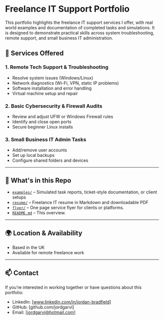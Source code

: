 # Freelance IT Support Portfolio

This portfolio highlights the freelance IT support services I offer, with real world examples and documentation of completed tasks and simulations. It is designed to demonstrate practical skills across system troubleshooting, remote support, and small business IT administration.

## 📌 Services Offered

### 1. Remote Tech Support & Troubleshooting
- Resolve system issues (Windows/Linux)
- Network diagnostics (Wi-Fi, VPN, static IP problems)
- Software installation and error handling
- Virtual machine setup and repair

### 2. Basic Cybersecurity & Firewall Audits
- Review and adjust UFW or Windows Firewall rules
- Identify and close open ports
- Secure beginner Linux installs

### 3. Small Business IT Admin Tasks
- Add/remove user accounts
- Set up local backups
- Configure shared folders and devices

---

## 📂 What's in this Repo

- [`examples/`](https://github.com/jordgarvi/real-world-it-ticket-simulation-lab) – Simulated task reports, ticket-style documentation, or client setups
- [`resume/`](./freelance-resume.md) – Freelance IT resume in Markdown and downloadable PDF
- [`flyer/`](./service-flyer.pdf) – One page service flyer for clients or platforms.
- [`README.md`](./README.md) – This overview.


---

## 🌍 Location & Availability

- Based in the UK  
- Available for remote freelance work

---

## 📫 Contact

If you’re interested in working together or have questions about this portfolio:

- LinkedIn: [www.linkedin.com/in/jordan-bradfield]  
- GitHub: [github.com/jordgarvi]  
- Email: [jordgarvi@hotmail.com]

